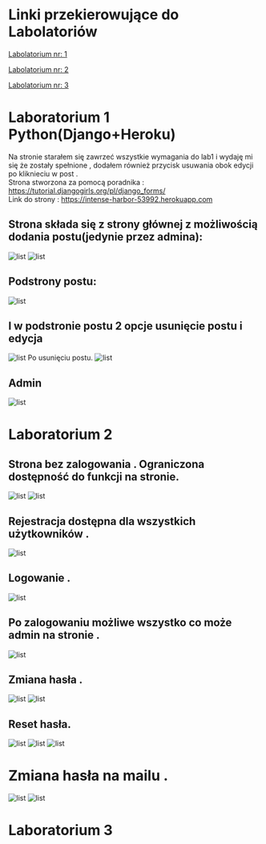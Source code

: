 # Linki przekierowujące do Labolatoriów 

<p><a href="#Lab1">Labolatorium nr: 1</a></p>
<p><a href="#Lab2">Labolatorium nr: 2</a></p>
<p><a href="#Lab3">Labolatorium nr: 3</a></p>

<a id="Lab1"></a></p>

# Laboratorium 1 Python(Django+Heroku)
Na stronie starałem się zawrzeć wszystkie wymagania do lab1 i wydaję mi się że zostały spełnione , dodałem również przycisk usuwania obok edycji po kliknieciu w post .
<br>
Strona stworzona za pomocą poradnika :
https://tutorial.djangogirls.org/pl/django_forms/
<br>
Link do strony :
https://intense-harbor-53992.herokuapp.com
<br>
## Strona składa się z strony głównej z możliwością dodania postu(jedynie przez admina):
![list](blog/static/Scr/1.PNG "Start")
![list](blog/static/Scr/3.PNG "Start")
## Podstrony postu:
![list](blog/static/Scr/2.PNG "Start")
## I w podstronie postu 2 opcje usunięcie postu i edycja 
![list](blog/static/Scr/5.PNG "Start")
Po usunięciu postu.
![list](blog/static/Scr/6.PNG "Start")
## Admin
![list](blog/static/Scr/4.PNG "Start")

<a id="Lab2"></a>
# Laboratorium 2 

## Strona bez zalogowania . Ograniczona dostępność do funkcji na stronie.

![list](blog/static/Scr/7.PNG "Start")
![list](blog/static/Scr/8.PNG "Start")
## Rejestracja dostępna dla wszystkich użytkowników .

![list](blog/static/Scr/9.PNG "Start")
## Logowanie .

![list](blog/static/Scr/10.PNG "Start")
## Po zalogowaniu możliwe wszystko co może admin na stronie .

![list](blog/static/Scr/11.PNG "Start")
## Zmiana hasła .

![list](blog/static/Scr/12.PNG "Start")
![list](blog/static/Scr/13.PNG "Start")
## Reset hasła.

![list](blog/static/Scr/19.PNG "Start")
![list](blog/static/Scr/14.PNG "Start")
![list](blog/static/Scr/15.PNG "Start")

<h1>Zmiana hasła na mailu .</h1>

![list](blog/static/Scr/17.PNG "Start")
![list](blog/static/Scr/18.PNG "Start")

<a id="Lab3"></a>
# Laboratorium 3 
